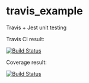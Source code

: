 # travis_example
Travis + Jest unit testing

Travis CI result:

[![Build Status](https://travis-ci.org/<your-account>/<your-repo>.svg?branch=master)](https://travis-ci.org/taniarascia/chip8)

Coverage result:

[![Build Status](https://travis-ci.org/<your-account>/<your-repo>.svg?branch=master)](https://travis-ci.org/taniarascia/chip8)

